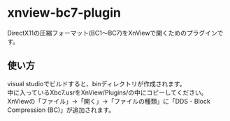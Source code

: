 # xnview-bc7-plugin

DirectX11の圧縮フォーマット(BC1～BC7)をXnViewで開くためのプラグインです。

## 使い方

visual studioでビルドすると、binディレクトリが作成されます。  
中に入っているXbc7.usrをXnView/Plugins/の中にコピーしてください。 
XnViewの「ファイル」→「開く」→「ファイルの種類」に「DDS - Block Compression (BC)」が追加されます。  
